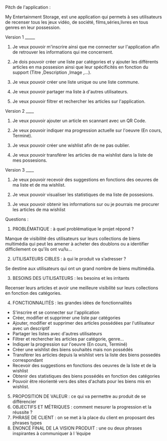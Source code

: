 Pitch de l'application :
 
My Entertainment Storage, est une application qui permets à ses utilisateurs de recenser tous les jeux vidéo, de société, films,séries,livres en tous genres en leur possession.
 
Version 1 _____
 
1. Je veux pouvoir m'inscrire ainsi que me connecter sur l'application afin de retrouver les informations qui me concernent.
 
2. Je dois pouvoir créer une liste par catégories et y ajouter les différents articles en ma possesion ainsi que leur spécificités en fonction du support (Titre ,Description ,Image ,...).
 
3. Je veux pouvoir créer une liste unique ou une liste commune.
 
4. Je veux pouvoir partager ma liste à d'autres utilisateurs.
 
5. Je veux pouvoir filtrer et rechercher les articles sur l'application.
 
 
 
Version 2 ____
 
1. Je veux pouvoir ajouter un article en scannant avec un QR Code.
 
2. Je veux pouvoir indiquer ma progression actuelle sur l'oeuvre (En cours, Terminé).
 
3. Je veux pouvoir créer une wishlist afin de ne pas oublier.
 
4. Je veux pouvoir transférer les articles de ma wishlist dans la liste de mes possesions.
 
 
Version 3  ____
 
 
1. Je veux pouvoir recevoir des suggestions en fonctions des oeuvres de ma liste et de ma wishlist.
 
2. Je veux pouvoir visualiser les statistiques de ma liste de possesions.
 
3. Je veux pouvoir obtenir les informations sur ou je pourrais me procurer les articles de ma wishlist



Questions :

1. PROBLÉMATIQUE : à quel problématique le projet répond ?

Manque de visibilité des utilisateurs sur leurs collections de biens multimédia qui peut les amener à acheter des doublons ou a identifier difficilement ce qu'ils ont vu/lu...

2. UTILISATEURS CIBLES : à qui le produit va s’adresser ?

Se destine aux utilisateurs qui ont un grand nombre de biens multimédia.

3. BESOINS DES UTILISATEURS : les besoins et les irritants

Recenser leurs articles et avoir une meilleure visibilité sur leurs collections en fonction des catégories.

4. FONCTIONNALITÉS : les grandes idées de fonctionnalités

- S'inscrire et se connecter sur l'application
- Créer, modifier et supprimer une liste par catégories 
- Ajouter, modifier et supprimer des articles possédées par l'utilisateur avec un descriptif
- Partager les listes avec d'autres utilisateurs
- Filtrer et rechercher les articles par catégorie, genre...
- Indiquer la progression sur l'oeuvre (En cours, Terminé)
- Créer une wishlist des biens souhaités mais non possédés
- Transférer les articles depuis la wishlist vers la liste des biens possedés correspondant
- Recevoir des suggestions en fonctions des oeuvres de la liste et de la wishlist
- Obtenir des statistiques des biens possédés en fonction des catégories
- Pouvoir être réorienté vers des sites d'achats pour les biens mis en wishlist.


5. PROPOSITION DE VALEUR : ce qui va permettre au produit de se différencier
6. OBJECTIFS ET MÉTRIQUES : comment mesurer la progression et la réussite ?
7. PHRASE DE CLIENT : on se met à la place du client en proposant des phrases types
8. ÉNONCÉ FINAL DE LA VISION PRODUIT : une ou deux phrases inspirantes à communiquer à l ’équipe